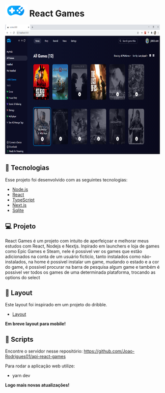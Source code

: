  <h1> 
    <img src="./.github/logo-games.png" width="72px" height="40px">
    React Games
  </h1>
  
  <img 
    src="./.github/react-games.png" 
    alt="imagem do projeto react games" 
    width="800px" 
    height="420px"
  />

## 🚀 Tecnologias

Esse projeto foi desenvolvido com as seguintes tecnologias:

- [Node.js](https://nodejs.org/en/)
- [React](https://reactjs.org)
- [TypeScript](https://www.typescriptlang.org/)
- [Next.js](https://nextjs.org/)
- [Sqlite](https://www.sqlite.org/index.html)

## 💻 Projeto

React Games é um projeto com intuito de aperfeiçoar e melhorar meus estudos com React, Nodejs e Nextjs. Inpirado em launchers e loja de games como Epic Games e Steam, nele
é possivel ver os games que estão adicionados na conta de um usuário ficticío, tanto
instalados como não-instalados, na home é possivel instalar um game, mudando o estado
e a cor do game, é possivel procurar na barra de pesquisa algum game e também é
possivel ver todos os games de uma determinada plataforma, trocando as options
do select

## 🔖 Layout
Este layout foi inspirado em um projeto do dribble.

- [Layout](https://dribbble.com/shots/10799678-Rainway-Dashboard-2-0/attachments/2459515?mode=media)

<strong>Em breve layout para mobile!</strong>
## 📁 Scripts

Encontre o servidor nesse repositório: https://github.com/Joao-Rodrigues01/api-react-games

Para rodar a aplicação web utilize:
- yarn dev

<strong> Logo mais novas atualizações! </strong>

